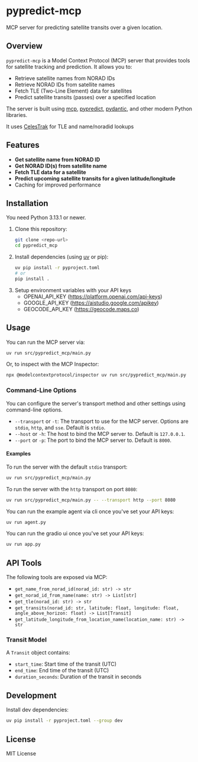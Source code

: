 # pypredict-mcp

MCP server for predicting satellite transits over a given location.

## Overview

`pypredict-mcp` is a Model Context Protocol (MCP) server that provides tools for satellite tracking and prediction. It allows you to:
- Retrieve satellite names from NORAD IDs
- Retrieve NORAD IDs from satellite names
- Fetch TLE (Two-Line Element) data for satellites
- Predict satellite transits (passes) over a specified location

The server is built using [mcp](https://pypi.org/project/mcp/), [pypredict](https://pypi.org/project/pypredict/), [pydantic](https://pydantic-docs.helpmanual.io/), and other modern Python libraries.

It uses [CelesTrak](https://celestrak.org/) for TLE and name/noradid lookups

## Features

- **Get satellite name from NORAD ID**
- **Get NORAD ID(s) from satellite name**
- **Fetch TLE data for a satellite**
- **Predict upcoming satellite transits for a given latitude/longitude**
- Caching for improved performance

## Installation

You need Python 3.13.1 or newer.

1. Clone this repository:
   ```sh
   git clone <repo-url>
   cd pypredict_mcp
   ```
2. Install dependencies (using [uv](https://github.com/astral-sh/uv) or pip):
   ```sh
   uv pip install -r pyproject.toml
   # or
   pip install .
   ```
3. Setup environment variables with your API keys
   - OPENAI_API_KEY   (https://platform.openai.com/api-keys)
   - GOOGLE_API_KEY   (https://aistudio.google.com/apikey)
   - GEOCODE_API_KEY  (https://geocode.maps.co)

## Usage

You can run the MCP server via:

```sh
uv run src/pypredict_mcp/main.py
```

Or, to inspect with the MCP Inspector:

```sh
npx @modelcontextprotocol/inspector uv run src/pypredict_mcp/main.py
```

### Command-Line Options

You can configure the server's transport method and other settings using command-line options.

- `--transport` or `-t`: The transport to use for the MCP server. Options are `stdio`, `http`, and `sse`. Default is `stdio`.
- `--host` or `-h`: The host to bind the MCP server to. Default is `127.0.0.1`.
- `--port` or `-p`: The port to bind the MCP server to. Default is `8000`.

#### Examples

To run the server with the default `stdio` transport:

```bash
uv run src/pypredict_mcp/main.py
```

To run the server with the `http` transport on port `8080`:

```bash
uv run src/pypredict_mcp/main.py -- --transport http --port 8080
```

You can run the example agent via cli once you've set your API keys:
```sh
uv run agent.py
```

You can run the gradio ui once you've set your API keys:
```sh
uv run app.py
```

## API Tools

The following tools are exposed via MCP:

- `get_name_from_norad_id(norad_id: str) -> str`
- `get_norad_id_from_name(name: str) -> List[str]`
- `get_tle(norad_id: str) -> str`
- `get_transits(norad_id: str, latitude: float, longitude: float, angle_above_horizon: float) -> List[Transit]`
- `get_latitude_longitude_from_location_name(location_name: str) -> str`

### Transit Model

A `Transit` object contains:
- `start_time`: Start time of the transit (UTC)
- `end_time`: End time of the transit (UTC)
- `duration_seconds`: Duration of the transit in seconds

## Development

Install dev dependencies:

```sh
uv pip install -r pyproject.toml --group dev
```

## License

MIT License
